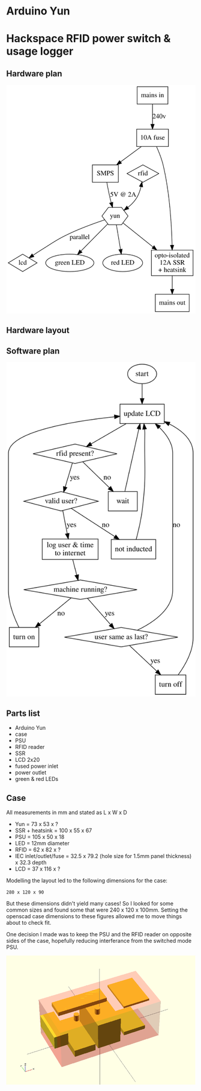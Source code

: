 # Arduino Yun


# Hackspace RFID power switch & usage logger


## Hardware plan

![hardware](hardware.svg)

## Hardware layout


## Software plan

![software](software.svg)

## Parts list

* Arduino Yun
* case
* PSU
* RFID reader
* SSR
* LCD 2x20
* fused power inlet
* power outlet
* green & red LEDs

## Case

All measurements in mm and stated as L x W x D

* Yun = 73 x 53 x ?
* SSR + heatsink = 100 x 55 x 67
* PSU = 105 x 50 x 18
* LED = 12mm diameter
* RFID = 62 x 82 x ?
* IEC inlet/outlet/fuse = 32.5 x 79.2 (hole size for 1.5mm panel thickness) x 32.3 depth
* LCD = 37 x 116 x ?

Modelling the layout led to the following dimensions for the case:

    280 x 120 x 90

But these dimensions didn't yield many cases! So I looked for some common sizes
and found some that were 240 x 120 x 100mm. Setting the openscad case dimensions
to these figures allowed me to move things about to check fit.

One decision I made was to keep the PSU and the RFID reader on opposite sides of
the case, hopefully reducing interferance from the switched mode PSU.

![case](case.png)

